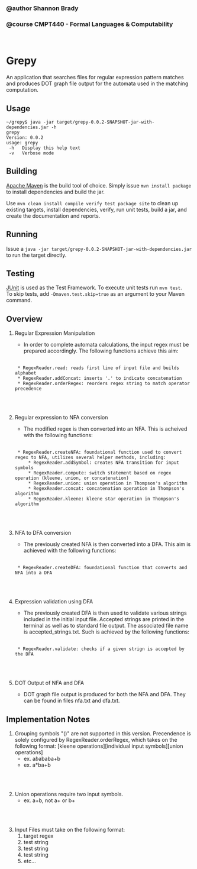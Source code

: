 ### @author Shannon Brady
### @course CMPT440 - Formal Languages & Computability
<br>

# Grepy
An application that searches files for regular expression pattern matches and produces DOT graph file output for the automata used in the matching computation.

## Usage
```
~/grepy$ java -jar target/grepy-0.0.2-SNAPSHOT-jar-with-dependencies.jar -h
grepy
Version: 0.0.2
usage: grepy
 -h   Display this help text
 -v   Verbose mode
```

## Building
[Apache Maven](https://maven.apache.org/) is the build tool of choice.  Simply issue `mvn install package` to install dependencies and build the jar.  

Use `mvn clean install compile verify test package site` to clean up existing targets, install dependencies, verify, run unit tests, build a jar, and create the documentation and reports.

## Running
Issue a `java -jar target/grepy-0.0.2-SNAPSHOT-jar-with-dependencies.jar` to run the target directly.

## Testing
[JUnit](https://junit.org/junit5/) is used as the Test Framework. To execute unit tests run `mvn test`.  
To skip tests, add `-Dmaven.test.skip=true` as an argument to your Maven command.

## Overview
1. Regular Expression Manipulation
    * In order to complete automata calculations, the input regex must be prepared accordingly. The following functions achieve this aim:
    <br>

        * RegexReader.read: reads first line of input file and builds alphabet
        * RegexReader.addConcat: inserts '.' to indicate concatenation
        * RegexReader.orderRegex: reorders regex string to match operator precedence
    <br>
    <br>
2. Regular expression to NFA conversion
    * The modified regex is then converted into an NFA. This is acheived with the following functions:
    <br>

        * RegexReader.createNFA: foundational function used to convert regex to NFA, utilizes several helper methods, including:
            * RegexReader.addSymbol: creates NFA transition for input symbols
            * RegexReader.compute: switch statement based on regex operation (kleene, union, or concatenation)
            * RegexReader.union: union operation in Thompson's algorithm
            * RegexReader.concat: concatenation operation in Thompson's algorithm
            * RegexReader.kleene: kleene star operation in Thompson's algorithm
    <br>
    <br>

3. NFA to DFA conversion
    * The previously created NFA is then converted into a DFA. This aim is achieved with the following functions:
    <br>

        * RegexReader.createDFA: foundational function that converts and NFA into a DFA
    <br>
    <br>

4. Expression validation using DFA
    * The previously created DFA is then used to validate various strings included in the initial input file. Accepted strings are printed in the terminal as well as to standard file output. The associated file name is accepted_strings.txt. Such is achieved by the following functions:
    <br>

        * RegexReader.validate: checks if a given strign is accepted by the DFA

    <br>
    <br>


5. DOT Output of NFA and DFA
    * DOT graph file output is produced for both the NFA and DFA. They can be found in files nfa.txt and dfa.txt.
    
## Implementation Notes
1. Grouping symbols "()" are not supported in this version. Precendence is solely configured by RegexReader.orderRegex, which takes on the following format: [kleene operations][individual input symbols][union operations]
    * ex. a*b*ababa+b
    * ex. a*ba+b
<br>
<br>

2. Union operations require two input symbols. 
    * ex. a+b, not a+ or b+
<br>
<br>

3. Input Files must take on the following format:
    1. target regex
    2. test string
    3. test string
    4. test string
    5. etc...